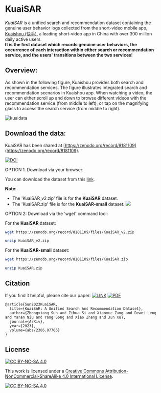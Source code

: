 # KuaiSAR

*KuaiSAR* is a unified search and recommendation dataset containing the genuine user behavior logs collected from the short-video mobile app, [Kuaishou (快手)](https://www.kuaishou.com/en), a leading short-video app in China with over 300 million daily active users.  
**It is the first dataset which records genuine user behaviors, the occurrence of each interaction within either search or recommendation service, and the users' transitions between the two services!** 


## Overview:

As shown in the following figure, Kuaishou provides both search and recommendation services.
The figure illustrates integrated search and recommendation scenarios in Kuaishou app. 
When watching a video, the user can either scroll up and down to browse different videos with the recommendation service (from middle to left); or
tap on the magnifying glass to access the search service (from middle to right).


![kuaidata](./assets/fig/intro1.png)

## Download the data:

KuaiSAR has been shared at [https://zenodo.org/record/8181109](https://zenodo.org/record/8181109).

[![DOI](https://zenodo.org/badge/DOI/10.5281/zenodo.8181109.svg)](https://doi.org/10.5281/zenodo.8181109)

OPTION 1. Download via your browser:

You can download the dataset from this [link](https://zenodo.org/record/8181109).

**Note:**

* The 'KuaiSAR_v2.zip' file is for the **KuaiSAR** dataset.
* The 'KuaiSAR.zip' file is for the **KuaiSAR-small** dataset.
![](../assets/fig/data_file.png)

OPTION 2: Download via the 'wget' command tool:

For the **KuaiSAR** dataset:
```bash
wget https://zenodo.org/record/8181109/files/KuaiSAR_v2.zip

unzip KuaiSAR_v2.zip
```

For the **KuaiSAR-small** dataset:
```bash
wget https://zenodo.org/record/8181109/files/KuaiSAR.zip

unzip KuaiSAR.zip
```


## Citation

If you find it helpful, please cite our paper:
 [![LINK](https://img.shields.io/badge/-Paper%20Link-lightgrey)](https://arxiv.org/abs/2306.07705) [![PDF](https://img.shields.io/badge/-PDF-red)](https://arxiv.org/pdf/2306.07705.pdf)

```
@article{Sun2023KuaiSAR,
  title={KuaiSAR: A Unified Search And Recommendation Dataset},
  author={Zhongxiang Sun and Zihua Si and Xiaoxue Zang and Dewei Leng and Yanan Niu and Yang Song and Xiao Zhang and Jun Xu},
  journal={ArXiv},
  year={2023},
  volume={abs/2306.07705}
}
```

## License

[![CC BY-NC-SA 4.0][cc-by-nc-sa-shield]][cc-by-nc-sa]

This work is licensed under a
[Creative Commons Attribution-NonCommercial-ShareAlike 4.0 International License][cc-by-nc-sa].

[![CC BY-NC-SA 4.0][cc-by-nc-sa-image]][cc-by-nc-sa]

[cc-by-nc-sa]: http://creativecommons.org/licenses/by-nc-sa/4.0/
[cc-by-nc-sa-image]: https://licensebuttons.net/l/by-nc-sa/4.0/88x31.png
[cc-by-nc-sa-shield]: https://img.shields.io/badge/License-CC%20BY--NC--SA%204.0-lightgrey.svg


